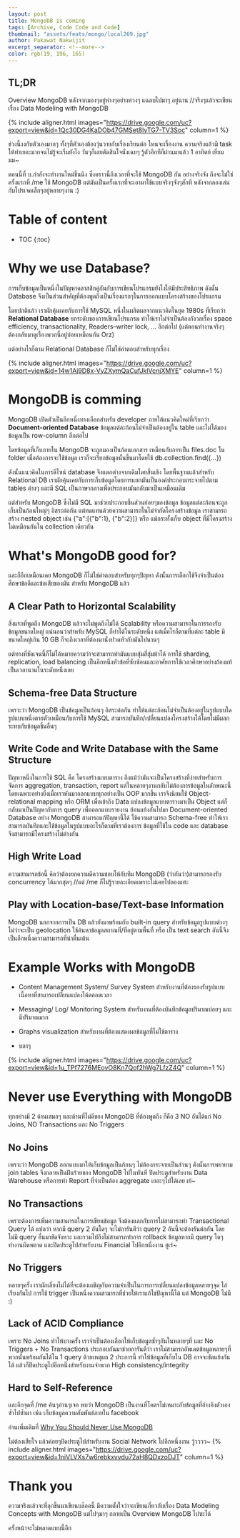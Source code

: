 ```yaml
---
layout: post
title: MongoDB is coming
tags: [Archive, Code Code and Code]
thumbnail: "assets/feats/mongo/local269.jpg"
author: Pakawat Nakwijit
excerpt_separator: <!--more-->
color: rgb(19, 196, 165)
---
```


## TL;DR
Overview MongoDB หลังจากมองๆอยู่ห่างๆอย่างห่วงๆ แฉลบไปมาๆ อยู่นาน //จริงๆแล้วจะเขียนเรื่อง Data Modeling with MongoDB
<!--more-->

{% include aligner.html images="https://drive.google.com/uc?export=view&id=1Qc30DG4KaDOb47GMSet8lyTG7-TV3Soc" column=1 %}

ช่วงนี้งงกับตัวเองมากๆ ทั้งๆที่ตัวเองต้องวุ่นวายกับเรื่องเรียนต่อ ไหนจะเรื่องงาน ความจริงแล้วมี task ให้ทำเยอะมากจนไม่รู้จะเริ่มยังไง วันๆก็เลยตัดสินใจนั่งเฉยๆ รู้ตัวอีกทีก็ผ่านมาแล้ว 1 อาทิตย์ เยี่ยมมม~

ตอนนี้ที่ บ.กำลังจะทำงานใหม่ชิ้นนึง ซึ่งคราวนี้ถึงเวลาที่จะใช้ MongoDB กัน อย่างจริงจัง ถึงจะไม่ใช่ครั้งแรกที่ /me ใช้ MongoDB แต่มันเป็นครั้งแรกที่จะเอามาใช้แบบจริงๆจังๆสักที หลังจากลองเล่นกับโปรเจคเล็กๆอยู่หลายๆงาน :)

# Table of content
* TOC
{:toc}

# Why we use Database?

การเก็บข้อมูลเป็นหนึ่งในปัญหาคลาสสิกคู่กันกับการเขียนโปรแกรมยังไงให้มีประสิทธิภาพ ดังนั้น Database จึงเป็นส่วนสำคัญที่ต้องพูดถึงเป็นเรื่องแรกๆในการออกแบบโครงสร้างของโปรแกรม

โดยปกติแล้ว เรามักคุ้นเคยกับการใช้ MySQL หนึ่งในผลิตผลจากแนวคิดในยุค 1980s ที่เรียกว่า **Relational Database** ยกระดับของการเขียนโปรแกรม ทำให้เราไม่จำเป็นต้องกังวลเรื่อง space efficiency, transactionality, Readers–writer lock, ... อีกต่อไป (แต่ตอนทำงานจริงๆ ต้องกลับมาดูเรื่องพวกนี้อยู่บ่อยเหมือนกัน Orz)

แต่อย่างไรก็ตาม Relational Database ก็ไม่ใช่คำตอบสำหรับทุกเรื่อง

{% include aligner.html images="https://drive.google.com/uc?export=view&id=14w1Aj9D8x-VyZXymQaCufJklVcnjXMYE" column=1 %}

# MongoDB is comming

MongoDB เปิดตัวเป็นอีกหนึ่งทางเลือกสำหรับ developer ภายใต้แนวคิดใหม่ที่เรียกว่า **Document-oriented Database** ข้อมูลแต่ละก้อนไม่จำเป็นต้องอยู่ใน table และไม่ได้มองข้อมูลเป็น row-column อีกต่อไป

โดยข้อมูลที่เก็บภายใน MongoDB จะถูกมองเป็นก้อนเอกสาร เหมือนกับการเป็น files.doc ใน folder เมื่อต้องการจะใช้ข้อมูล เราก็จะเรียกข้อมูลนั้นขึ้นมาโดยใช้ db.collection.find({...})

ดังนั้นแนวคิดในการดีไซน์ database จึงแตกต่างจากเดิมโดยสิ้นเชิง โดยพื้นฐานแล้วสำหรับ Relational DB เรามักคุ้นเคยกับการเก็บข้อมูลโดยการแยกมันเป็นองค์ประกอบกระจายไปตาม tables ต่างๆ และมี SQL เป็นภาษากลางเพื่อประกอบมันกลับมาเป็นเหมือนเดิม

แต่สำหรับ MongoDB ซึ่งไม่มี SQL มาช่วยประกอบชิ้นส่วนย่อยๆของข้อมูล ข้อมูลแต่ละก้อนจะถูกเก็บเป็นก้อนใหญ่ๆ อิสระต่อกัน แต่ทดแทนด้วยความสามารถในไม่จำกัดโครงสร้างข้อมูล เราสามารถสร้าง nested object เช่น {"a":[{"b":1}, {"b":2}]} หรือ แม้กระทั้งเก็บ object ที่มีโครงสร้างไม่เหมือนกันใน collection เดียวกัน

# What's MongoDB good for?

และก็อีกเหมือนเคย MongoDB ก็ไม่ใช่คำตอบสำหรับทุกๆปัญหา ดังนั้นการเลือกใช้จึงจำเป็นต้องศึกษาข้อดีและข้อเสียของมัน สำหรับ MongoDB แล้ว

## A Clear Path to Horizontal Scalability

สิ่งแรกที่พูดถึง MongoDB แล้วจะไม่พูดถึงไม่ได้ Scalability หรือความสามารถในการรองรับข้อมูลขนาดใหญ่ แน่นอนว่าสำหรับ MySQL ก็ทำได้ในระดับหนึ่ง แต่เมื่อไรก็ตามที่แต่ละ table มีขนาดใหญ่เกิน 10 GB ก็จะถึงเวลาที่ต้องมานั่งปวดหัวกับมันไปนานๆ

แต่ทางที่ชัดเจนนี้ก็ไม่ได้หมายความว่าจะสามารถทำมันแบบสุ่มสี่สุ่มห้าได้ การใช้ sharding, replication, load balancing เป็นอีกหนึ่งหัวข้อที่ซับซ้อนและอาศัยการใช้เวลาศึกษาอย่างถ้องแท้เป็นเวลานานในระดับหนึ่งเลย

## Schema-free Data Structure

เพราะว่า MongoDB เป็นข้อมูลเป็นก้อนๆ อิสระต่อกัน ทำให้แต่ละก้อนไม่จำเป็นต้องอยู่ในรูปแบบใดรูปแบบหนึ่งตายตัวเหมือนกับการใช้ MySQL สามารถบันทึก/เปลี่ยนแปลงโครงสร้างได้โดยไม่มีผลกระทบกับข้อมูลชิ้นอื่นๆ

## Write Code and Write Database with the Same Structure

ปัญหาหนึ่งในการใช้ SQL คือ โครงสร้างแบบตาราง ถึงแม้ว่ามันจะเป็นโครงสร้างที่ง่ายสำหรับการจัดการ aggregation, transaction, report แต่ในหลายๆงานกลับไม่ต้องการข้อมูลในลักษณะนี้ โดยเฉพาะอย่างยิ่งเมื่อเราหันมาออกแบบทุกอย่างเป็น OOP มากขึ้น เราจึงนิยมใช้ Object-relational mapping หรือ ORM เพื่อเข้าถึง Data แปลงข้อมูลแบบตารางมาเป็น Object แต่ก็กลับมาเป็นปัญหากับการ query เพื่อออกแบบรายงาน ย้อนแย้งกันไปมา
Document-oriented Database อย่าง MongoDB สามารถแก้ปัญหานี้ได้ ใช้ความสามารถ Schema-free ทำให้เราสามารถบันทึกและใช้ข้อมูลในรูปแบบอะไรก็ตามที่เราต้องการ ข้อมูลที่ใช้ใน code และ database จึงสามารถมีโครงสร้างไม่ต่างกัน

## High Write Load

ความสามารถข้อนี้ คิดว่าต้องยกความดีความชอบให้กับทีม MongoDB (ว่ากันว่า)สามารถรองรับ concurrency ได้มากสุดๆ //แต่ /me ก็ไม่รู้รายละเอียดเพราะไม่เคยไปลองแฮะ

## Play with Location-base/Text-base Information
MongoDB นอกจากการเป็น DB แล้วยังมาพร้อมกับ built-in query สำหรับข้อมูลรูปแบบต่างๆ ไม่ว่าจะเป็น geolocation ใช้ค้นหาข้อมูลสถาณที่/ที่อยู่ตามพื้นที่ หรือ เป็น text search อันนี้จึงเป็นอีกหนึ่งความสามารถที่น่าตื่นเต้น

# Example Works with MongoDB
* Content Management System/ Survey System สำหรับงานที่ต้องรองรับรูปแบบเนื้อหาที่สามารถเปลี่ยนแปลงได้ตลอดเวลา

* Messaging/ Log/ Monitoring System สำหรับงานที่ต้องบันทึกข้อมูลปริมาณบ่อยๆ และมีปริมาณมาก

* Graphs visualization สำหรับงานที่ต้องแสดงผลข้อมูลที่ไม่ใช้ตาราง

* บลาๆ

{% include aligner.html images="https://drive.google.com/uc?export=view&id=1u_TPf7276MEovO8Kn7Qof2hWg7LfzZ4Q" column=1 %}

# Never use Everything with MongoDB

ทุกอย่างมี 2 ด้านเสมอๆ และด้านที่ไม่ดีของ MongoDB ที่ต้องพูดถึง ก็คือ 3 NO อันได้แก่ No Joins, NO Transactions และ No Triggers

## No Joins

เพราะว่า MongoDB ออกแบบมาให้เก็บข้อมูลเป็นก้อนๆ ไม่ต้องกระจายเป็นส่วนๆ ดังนั้นการพยายาม join tables จึงกลายเป็นฝันร้ายของ MongoDB ไปในทันที ปิดประตูสำหรับงาน Data Warehouse หรือการทำ Report ที่จำเป็นต้อง aggregate เยอะๆไปได้เลย เย้~

## No Transactions

เพราะต้องการเพิ่มความสามารถในการเขียนข้อมูล จึงต้องแลกกับการไม่สามารถทำ Transactional Query ได้ แปลว่า หากมี query 2 อันใดๆ จะไม่การันตีว่า query 2 อันนี้จะต้องรันต่อกัน โดยไม่มี query อื่นมาขัดจังหวะ และรวมไปถึงไม่สามารถทำการ rollback ข้อมูลหากมี query ใดๆ ทำงานผิดพลาด และปิดประตูไปสำหรับงาน Financial ไปอีกหนึ่งงาน ฮูเร่~

## No Triggers

หลายๆครั้ง เรามักเลี่ยงไม่ได้ที่จะต้องเผชิญกับความจำเป็นในการการเปลี่ยนแปลงข้อมูลหลายๆจุด ไล่เรียงกันไป การใช้ trigger เป็นหนึ่งความสามารถที่ช่วยให้เราแก้ไขปัญหานี้ได้ แต่ MongoDB ไม่มี :)

## Lack of ACID Compliance

เพราะ No Joins ทำให้บางครั้ง เราจำเป็นต้องเลือกให้เก็บข้อมูลซ้ำๆกันในหลายๆที่ และ No Triggers + No Transactions ประกอบกันมาช่วยการันตีว่า เราไม่สามารถอัพเดตข้อมูลหลายๆที่พวกนั้นพร้อมกันได้ใน 1 query ด้วยเหตุผล 2 ประการนี้ ทำให้ข้อมูลที่เก็บใน DB อาจจะขัดแย้งกันได้ แล้วก็ปิดประตูไปอีกหนึ่งสำหรับงานจำพวก High consistency/integrity

## Hard to Self-Reference

และอีกจุดที่ /me ค้นๆอ่านๆเจอ พบว่า MongoDB เป็นงานที่โคตรไม่เหมาะกับข้อมูลที่อ้างอิงตัวเองซ้ำไปซ้ำมา เช่น เก็บข้อมูลความสัมพันธ์ภายใน facebook

อ่านเพิ่มเติมที่ [Why You Should Never Use MongoDB](http://www.sarahmei.com/blog/2013/11/11/why-you-should-never-use-mongodb/)

ไม่ต้องเสียใจ แล้วค่อยๆปิดประตูไปสำหรับงาน Social Network ไปอีกหนึ่งงาน วู้วววว~
{% include aligner.html images="https://drive.google.com/uc?export=view&id=1niVLVXs7w6rebkxvvdu72aH8QDxzoDJT" column=1 %}

# Thank you

ความจริงแล้วจะที่ลุกขึ้นมาเขียนบล๊อคนี้ มีความตั้งใจว่าจะเขียนเกี่ยวกับเรื่อง Data Modeling Concepts with MongoDB แต่ไปๆมาๆ กลายเป็น Overview MongoDB ไปซะได้

ครั้งหน้าจะไม่พลาดแบบนี้อีก
